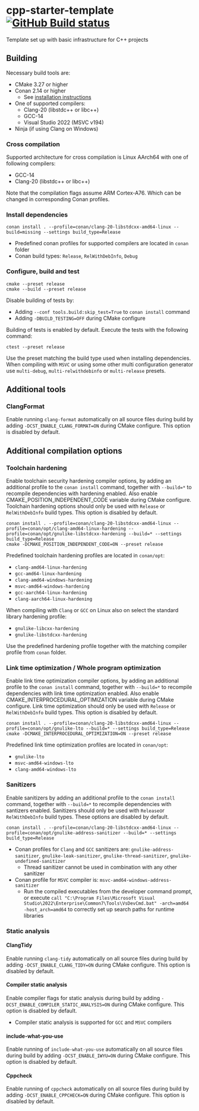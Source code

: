 # cpp-starter-template [![GitHub Build status](https://github.com/melinda-sw/cpp-starter-template/actions/workflows/ci.yml/badge.svg?branch=master)](https://github.com/melinda-sw/cpp-starter-template/actions/workflows/ci.yml)

Template set up with basic infrastructure for C++ projects

## Building
Necessary build tools are:
* CMake 3.27 or higher
* Conan 2.14 or higher
  * See [installation instructions](https://docs.conan.io/2/installation.html)
* One of supported compilers:
  * Clang-20 (libstdc++ or libc++)
  * GCC-14
  * Visual Studio 2022 (MSVC v194)
* Ninja (if using Clang on Windows)

### Cross compilation
Supported architecture for cross compilation is Linux AArch64 with one of following compilers:
* GCC-14
* Clang-20 (libstdc++ or libc++)

Note that the compilation flags assume ARM Cortex-A76. Which can be changed in corresponding Conan profiles.

### Install dependencies
```
conan install . --profile=conan/clang-20-libstdcxx-amd64-linux --build=missing --settings build_type=Release
```
* Predefined conan profiles for supported compilers are located in `conan` folder
* Conan build types: `Release`, `RelWithDebInfo`, `Debug`

### Configure, build and test
```
cmake --preset release
cmake --build --preset release
```
Disable building of tests by:
* Adding `--conf tools.build:skip_test=True` to `conan install` command
* Adding `-DBUILD_TESTING=OFF` during CMake configure

Building of tests is enabled by default. Execute the tests with the following command:
```
ctest --preset release
```

Use the preset matching the build type used when installing dependencies.
When compiling with `MSVC` or using some other multi configuration generator use
`multi-debug`, `multi-relwithdebinfo` or `multi-release` presets.

## Additional tools
### ClangFormat 
Enable running `clang-format` automatically on all source files during build by
adding `-DCST_ENABLE_CLANG_FORMAT=ON` during CMake configure. This option is
disabled by default.

## Additional compilation options
### Toolchain hardening
Enable toolchain security hardening compiler options, by adding an additional
profile to the `conan install` command, together with `--build=*` to recompile
dependencies with hardening enabled. Also enable CMAKE\_POSITION\_INDEPENDENT\_CODE
variable during CMake configure. Toolchain hardening options should only be used
with `Release` or `RelWithDebInfo` build types. This option is disabled by default.
```
conan install . --profile=conan/clang-20-libstdcxx-amd64-linux --profile=conan/opt/clang-amd64-linux-hardening --profile=conan/opt/gnulike-libstdcxx-hardening --build=* --settings build_type=Release
cmake -DCMAKE_POSITION_INDEPENDENT_CODE=ON --preset release
```
Predefined toolchain hardening profiles are located in `conan/opt`:
* `clang-amd64-linux-hardening`
* `gcc-amd64-linux-hardening`
* `clang-amd64-windows-hardening`
* `msvc-amd64-windows-hardening`
* `gcc-aarch64-linux-hardening`
* `clang-aarch64-linux-hardening`

When compiling with `Clang` or `GCC` on Linux also on select the standard library hardening profile:
* `gnulike-libcxx-hardening`
* `gnulike-libstdcxx-hardening`

Use the predefined hardening profile together with the matching compiler profile from `conan` folder.

### Link time optimization / Whole program optimization
Enable link time optimization compiler options, by adding an additional
profile to the `conan install` command, together with `--build=*` to recompile
dependencies with link time optimization enabled. Also enable CMAKE\_INTERPROCEDURAL\_OPTIMIZATION
variable during CMake configure. Link time optimization should only be used
with `Release` or `RelWithDebInfo` build types. This option is disabled by default.
```
conan install . --profile=conan/clang-20-libstdcxx-amd64-linux --profile=conan/opt/gnulike-lto --build=* --settings build_type=Release
cmake -DCMAKE_INTERPROCEDURAL_OPTIMIZATION=ON --preset release
```

Predefined link time optimization profiles are located in `conan/opt`:
* `gnulike-lto`
* `msvc-amd64-windows-lto`
* `clang-amd64-windows-lto`

### Sanitizers
Enable sanitizers by adding an additional profile to the `conan install` command,
together with `--build=*` to recompile dependencies with santizers enabled. Sanitizers
should only be used with `Release`or `RelWithDebInfo` build types. These options are disabled by default.
```
conan install . --profile=conan/clang-20-libstdcxx-amd64-linux --profile=conan/opt/gnulike-address-sanitizer --build=* --settings build_type=Release
```
* Conan profiles for `Clang` and `GCC` sanitizers are: `gnulike-address-sanitizer`, `gnulike-leak-sanitizer`, `gnulike-thread-sanitizer`, `gnulike-undefined-sanitizer`
  * Thread sanitizer cannot be used in combination with any other sanitizer
* Conan profile for `MSVC` compiler is: `msvc-amd64-windows-address-sanitizer`
  * Run the compiled executables from the developer command prompt, or execute `call "C:\Program Files\Microsoft Visual Studio\2022\Enterprise\Common7\Tools\VsDevCmd.bat" -arch=amd64 -host_arch=amd64` to correctly set up search paths for runtime libraries

### Static analysis
#### ClangTidy
Enable running `clang-tidy` automatically on all source files during build by
adding `-DCST_ENABLE_CLANG_TIDY=ON` during CMake configure. This option is
disabled by default.

#### Compiler static analysis
Enable compiler flags for static analysis during build by adding `-DCST_ENABLE_COMPILER_STATIC_ANALYSIS=ON`
during CMake configure. This option is disabled by default.
* Compiler static analysis is supported for `GCC` and `MSVC` compilers

#### include-what-you-use
Enable running of `include-what-you-use` automatically on all source files during
build by adding `-DCST_ENABLE_IWYU=ON` during CMake configure. This option is
disabled by default.

#### Cppcheck
Enable running of `cppcheck` automatically on all source files during build by 
adding `-DCST_ENABLE_CPPCHECK=ON` during CMake configure. This option is disabled 
by default.
